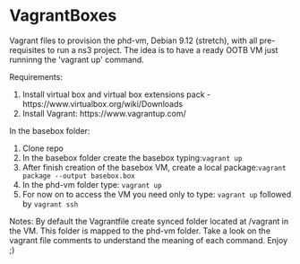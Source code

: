 # VagrantBoxes
Vagrant files to provision the phd-vm, Debian 9.12 (stretch), with all pre-requisites to run a ns3 project. The idea is to have a ready OOTB VM just runninng the 'vagrant up' command.

Requirements:
<ol>
  <li> Install virtual box and virtual box extensions pack - https://www.virtualbox.org/wiki/Downloads </li>
  <li> Install Vagrant: https://www.vagrantup.com/ </li>
</ol>

In the basebox folder:
<ol>
  <li>Clone repo</li>
  <li>In the basebox folder create the basebox typing:<code>vagrant up</code></li>
  <li>After finish creation of the basebox VM, create a local package:<code>vagrant package --output basebox.box</code></li>
  <li>In the phd-vm folder type: <code>vagrant up</code></li>
  <li>For now on to access the VM you need only to type: <code>vagrant up</code> followed by <code>vagrant ssh</code></li>
</ol>

Notes:
By default the Vagrantfile create synced folder located at /vagrant in the VM. This folder is mapped to the phd-vm folder. 
Take a look on the vagrant file comments to understand the meaning of each command. Enjoy ;)
